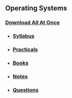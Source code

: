 ## Operating Systems

### [Download All At Once](https://samriddhicollegeedunp-my.sharepoint.com/:f:/g/personal/wilsonshrestha_samriddhicollege_edu_np/Enfuf5OuXFdFiQc-5ZWc5pUBD0wn-ccn9in4wpSsNxLW_A?e=rI0xxx)

- ### [Syllabus](https://samriddhicollegeedunp-my.sharepoint.com/:f:/g/personal/wilsonshrestha_samriddhicollege_edu_np/EoKHZmqm9D5JhNoypgEMMusB9DP44wuYRi2f6GuvKZu8DQ?e=WK5Ush)

- ### [Practicals](https://samriddhicollegeedunp-my.sharepoint.com/:f:/g/personal/wilsonshrestha_samriddhicollege_edu_np/EkA77FzkJCtDswo2TYxNit4BwwovQbwu5o9QBOKzDkpzeQ?e=8LPFXQ)

- ### [Books](https://samriddhicollegeedunp-my.sharepoint.com/:f:/g/personal/wilsonshrestha_samriddhicollege_edu_np/EkLNNjDP7D9IvAPjn6m4B9UBPVF7Xg32eAbUdiNN0EwxFQ?e=5htqFo)
 
- ### [Notes](https://samriddhicollegeedunp-my.sharepoint.com/:f:/g/personal/wilsonshrestha_samriddhicollege_edu_np/EhJWdV7mB4NIqtdpcTyIqOYB5EUPSjGn2AVFYQT1LWtUsg?e=iGey4N)

- ### [Questions](https://samriddhicollegeedunp-my.sharepoint.com/:f:/g/personal/wilsonshrestha_samriddhicollege_edu_np/EuebxuItsC9CjLM31LQkuWMB2xViS0wkZKVxgCs-fvm29A?e=A9odb4)